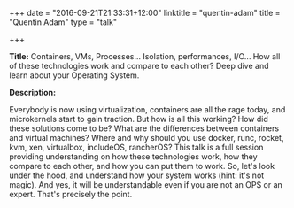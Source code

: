 +++
date = "2016-09-21T21:33:31+12:00"
linktitle = "quentin-adam"
title = "Quentin Adam"
type = "talk"

+++

<div class="span-15  ">
  <div class="span-15  last ">
  <p><strong>Title:</strong>
Containers, VMs, Processes... Isolation, performances, I/O... How all of these technologies work and compare to each other? Deep dive and learn about your Operating System.
</p>

<p><strong>Description:</strong></p>

<p>
Everybody is now using virtualization, containers are all the rage today, and microkernels start to gain traction. But how is all this working? How did these solutions come to be? What are the differences between containers and virtual machines? Where and why should you use docker, runc, rocket, kvm, xen, virtualbox, includeOS, rancherOS? This talk is a full session providing understanding on how these technologies work, how they compare to each other, and how you can put them to work. So, let's look under the hood, and understand how your system works (hint: it's not magic). And yes, it will be understandable even if you are not an OPS or an expert. That's precisely the point.
</p>
<p>

  </div>
</div>

